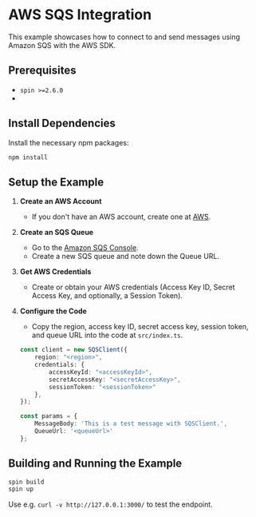 # AWS SQS Integration

This example showcases how to connect to and send messages using Amazon SQS with the AWS SDK.

## Prerequisites
- `spin >=2.6.0`
- 

## Install Dependencies
Install the necessary npm packages:

```bash
npm install
```

## Setup the Example

1. **Create an AWS Account**
   - If you don't have an AWS account, create one at [AWS](https://aws.amazon.com/).

2. **Create an SQS Queue**
   - Go to the [Amazon SQS Console](https://console.aws.amazon.com/sqs/).
   - Create a new SQS queue and note down the Queue URL.

3. **Get AWS Credentials**
   - Create or obtain your AWS credentials (Access Key ID, Secret Access Key, and optionally, a Session Token).

4. **Configure the Code**
   - Copy the region, access key ID, secret access key, session token, and queue URL into the code at `src/index.ts`.

   ```typescript
   const client = new SQSClient({
       region: "<region>",
       credentials: {
           accessKeyId: "<accessKeyId>",
           secretAccessKey: "<secretAccessKey>",
           sessionToken: "<sessionToken>"
       },
   });

   const params = {
       MessageBody: 'This is a test message with SQSClient.',
       QueueUrl: '<queueUrl>'
   };

## Building and Running the Example

```bash
spin build
spin up
```

Use e.g. `curl -v http://127.0.0.1:3000/` to test the endpoint.
